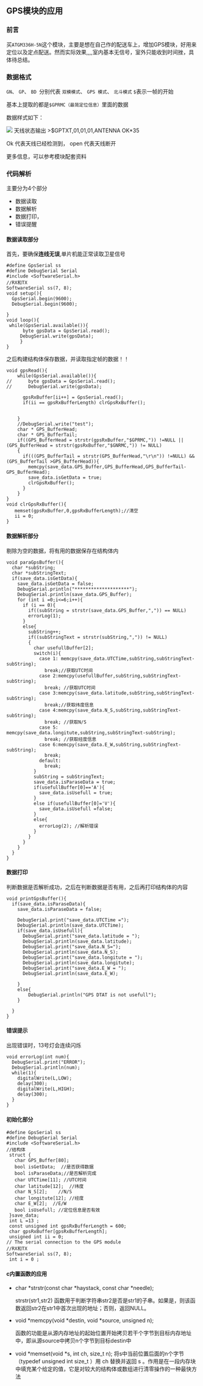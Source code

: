 
## GPS模块的应用

### 前言

买`ATGM336H-5N`这个模块，主要是想在自己作的配送车上，增加GPS模块，好用来定位以及定点配送。然而实际效果,,,,室内基本无信号，室外只能收到时间挫，具体待总结。

### 数据格式
`GN`、 `GP`、 `BD `分别代表 `双模模式`、 `GPS 模式`、 `北斗模式`
`$`表示一帧的开始

基本上提取的都是`$GPRMC（最简定位信息）`里面的数据

数据样式如下：


<img src ="https://daniao2017.github.io/img/in_post/asserts/数据样式.png">
天线状态输出
>$GPTXT,01,01,01,ANTENNA OK*35

Ok 代表天线已经检测到， open 代表天线断开

更多信息，可以参考模块配套资料

### 代码解析

主要分为4个部分
 - 数据读取
 - 数据解析
 - 数据打印，
 - 错误提醒

#### 数据读取部分
首先，要确保**连线无误**,单片机能正常读取卫星信号

```
#define GpsSerial ss
#define DebugSerial Serial
#include <SoftwareSerial.h>
//RX和TX
SoftwareSerial ss(7, 8);
void setup(){
  GpsSerial.begin(9600);
  DebugSerial.begin(9600);

}
void loop(){
 while(GpsSerial.available()){
      byte gpsData = GpsSerial.read();
     DebugSerial.write(gpsData);
     }
}
```

之后构建结构体保存数据，并读取指定帧的数据！！

```
void gpsRead(){
    while(GpsSerial.available()){
//      byte gpsData = GpsSerial.read();
//      DebugSerial.write(gpsData);

      gpsRxBuffer[ii++] = GpsSerial.read();
      if(ii == gpsRxBufferLength) clrGpsRxBuffer();
 
      
    }
    //DebugSerial.write("test");
    char * GPS_BufferHead;
    char * GPS_BufferTail;
    if((GPS_BufferHead = strstr(gpsRxBuffer,"$GPRMC,")) !=NULL || (GPS_BufferHead = strstr(gpsRxBuffer,"$GNRMC,")) != NULL)
    { 
      if(((GPS_BufferTail = strstr(GPS_BufferHead,"\r\n")) !=NULL) && (GPS_BufferTail >GPS_BufferHead)){
        memcpy(save_data.GPS_Buffer,GPS_BufferHead,GPS_BufferTail-GPS_BufferHead);
        save_data.isGetData = true;
        clrGpsRxBuffer();
      }
    }
}
void clrGpsRxBuffer(){
   memset(gpsRxBuffer,0,gpsRxBufferLength);//清空
   ii = 0;
}
```

#### 数据解析部分
剔除为空的数据，将有用的数据保存在结构体内
```
void paraGpsBuffer(){
  char *subString;
  char *subStringText;
  if(save_data.isGetData){
    save_data.isGetData = false;
    DebugSerial.println("********************");
    DebugSerial.println(save_data.GPS_Buffer);
    for (int i =0;i<=6;i++){
      if (i == 0){
        if((subString = strstr(save_data.GPS_Buffer,",")) == NULL)
        errorLog(1);
      }
      else{
        subString++;
        if((subStringText = strstr(subString,",")) != NULL)
        {
          char usefullBuffer[2];
          switch(i){
            case 1: memcpy(save_data.UTCTime,subString,subStringText-subString);
              break;//获取UTC时间
            case 2:memcpy(usefullBuffer,subString,subStringText-subString);
              break; //获取UTC时间
            case 3:memcpy(save_data.latitude,subString,subStringText-subString);
              break;//获取纬度信息
            case 4:memcpy(save_data.N_S,subString,subStringText-subString);
              break; //获取N/S
            case 5: memcpy(save_data.longitute,subString,subStringText-subString);
              break; //获取经度信息
            case 6:memcpy(save_data.E_W,subString,subStringText-subString);
              break;
            default:
              break;
          }
          subString = subStringText;
          save_data.isParaseData = true;
          if(usefullBuffer[0]=='A'){
            save_data.isUsefull = true;
          }
          else if(usefullBuffer[0]='V'){
            save_data.isUsefull =false;
          }
          else{
            errorLog(2); //解析错误
          }
        }
      }
    }
  }
}
```
#### 数据打印
判断数据是否解析成功，之后在判断数据是否有用，之后再打印结构体的内容
```
void printGpsBuffer(){
  if(save_data.isParaseData){
    save_data.isParaseData = false;
    
    DebugSerial.print("save_data.UTCTime =");
    DebugSerial.println(save_data.UTCTime);
    if(save_data.isUsefull){
      DebugSerial.print("save_data.latitude = ");
      DebugSerial.println(save_data.latitude);
      DebugSerial.print("save_data.N_S=");
      DebugSerial.println(save_data.N_S);
      DebugSerial.print("save_data.longitute = ");
      DebugSerial.println(save_data.longitute);
      DebugSerial.print("save_data.E_W = ");
      DebugSerial.println(save_data.E_W);

    }
    else{
        DebugSerial.println("GPS DTAT is not usefull");
    }

  }
}
```

#### 错误提示
出现错误时，13号灯会连续闪烁
```
void errorLog(int num){
  DebugSerial.print("ERROR");
  DebugSerial.println(num);
  while(1){
    digitalWrite(L,LOW);
    delay(300);
    digitalWrite(L,HIGH);
    delay(300);
  }
}
```

#### 初始化部分
```
#define GpsSerial ss
#define DebugSerial Serial
#include <SoftwareSerial.h>
//结构体
 struct {
   char GPS_Buffer[80];
   bool isGetData;  //是否获得数据
   bool isParaseData;//是否解析完成
   char UTCTime[11]; //UTC时间
   char latitude[12];  //纬度
   char N_S[2];    //N/S
   char longitute[12]; //经度
   char E_W[2];  //E/W
   bool isUsefull; //定位信息是否有效
 }save_data;
 int L =13 ;
 const unsigned int gpsRxBufferLength = 600;
 char gpsRxBuffer[gpsRxBufferLength];
 unsigned int ii = 0;
// The serial connection to the GPS module
//RX和TX
SoftwareSerial ss(7, 8);
 int i = 0 ;
```

#### c内置函数的应用
- char *strstr(const char *haystack, const char *needle);
  
  strstr(str1,str2) 函数用于判断字符串str2是否是str1的子串。如果是，则该函数返回str2在str1中首次出现的地址；否则，返回NULL。

- void *memcpy(void *destin, void *source, unsigned n);
  
  函数的功能是从源内存地址的起始位置开始拷贝若干个字节到目标内存地址中，即从源source中拷贝n个字节到目标destin中

- void *memset(void *s, int ch, size_t n);
  将s中当前位置后面的n个字节 （typedef unsigned int size_t ）用 ch 替换并返回 s 。作用是在一段内存块中填充某个给定的值，它是对较大的结构体或数组进行清零操作的一种最快方法
